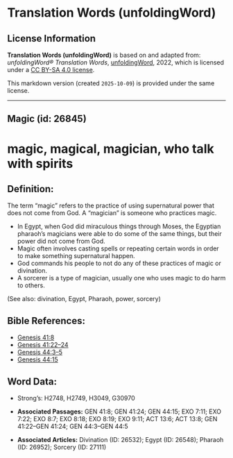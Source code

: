 # Translation Words (unfoldingWord)

## License Information

**Translation Words (unfoldingWord)** is based on and adapted from: _unfoldingWord® Translation Words_, [unfoldingWord](https://unfoldingword.org/utw), 2022, which is licensed under a [CC BY-SA 4.0 license](https://creativecommons.org/licenses/by-sa/4.0/legalcode.en).

This markdown version (created `2025-10-09`) is provided under the same license.



--------------------------------

## Magic (id: 26845)

magic, magical, magician, who talk with spirits
===============================================

Definition:
-----------

The term “magic” refers to the practice of using supernatural power that does not come from God. A “magician” is someone who practices magic.

* In Egypt, when God did miraculous things through Moses, the Egyptian pharaoh’s magicians were able to do some of the same things, but their power did not come from God.
* Magic often involves casting spells or repeating certain words in order to make something supernatural happen.
* God commands his people to not do any of these practices of magic or divination.
* A sorcerer is a type of magician, usually one who uses magic to do harm to others.

(See also: divination, Egypt, Pharaoh, power, sorcery)

Bible References:
-----------------

* [Genesis 41:8](https://ref.ly/Gen41:8)
* [Genesis 41:22–24](https://ref.ly/Gen41:22-Gen41:24)
* [Genesis 44:3–5](https://ref.ly/Gen44:3-Gen44:5)
* [Genesis 44:15](https://ref.ly/Gen44:15)

Word Data:
----------

* Strong’s: H2748, H2749, H3049, G30970

* **Associated Passages:** GEN 41:8; GEN 41:24; GEN 44:15; EXO 7:11; EXO 7:22; EXO 8:7; EXO 8:18; EXO 8:19; EXO 9:11; ACT 13:6; ACT 13:8; GEN 41:22–GEN 41:24; GEN 44:3–GEN 44:5
* **Associated Articles:** Divination (ID: 26532); Egypt (ID: 26548); Pharaoh (ID: 26952); Sorcery (ID: 27111)

